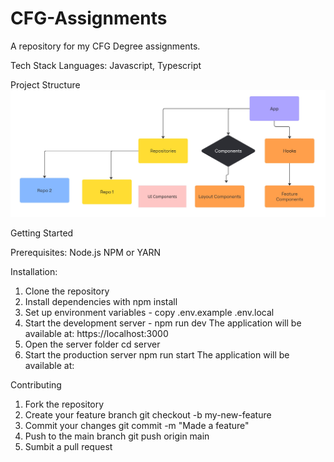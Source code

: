 # CFG-Assignments
A repository for my CFG Degree assignments. 

Tech Stack
Languages: Javascript, Typescript

Project Structure
![Alt text](https://github.com/elifxo/CFG-Assignments/blob/main/Flowchart%20(2).jpg)


Getting Started

Prerequisites:
Node.js 
NPM or YARN

Installation:

1. Clone the repository
2. Install dependencies with npm install
3. Set up environment variables - copy .env.example .env.local
4. Start the development server - npm run dev
The application will be available at: https://localhost:3000
5. Open the server folder cd server
6. Start the production server npm run start
   The application will be available at: 

Contributing
1. Fork the repository
2. Create your feature branch git checkout -b my-new-feature
3. Commit your changes git commit -m "Made a feature"
4. Push to the main branch git push origin main
5. Sumbit a pull request
   
